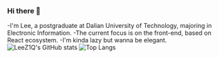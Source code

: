 ### Hi there 👋
-I'm Lee, a postgraduate at Dalian University of Technology, majoring in Electronic Information.
-The current focus is on the front-end, based on React ecosystem.
-I'm kinda lazy but wanna be elegant.
![LeeZ1Q's GitHub stats](https://github-readme-stats.vercel.app/api?username=leez1q&hide_border=true&show_icons=true&theme=tokyonight)
![Top Langs](https://github-readme-stats.vercel.app/api/top-langs/?username=leez1q&hide_border=true&layout=compact&show_icons=true&theme=tokyonight)



<!--
**LeeZ1Q/leez1q** is a ✨ _special_ ✨ repository because its `README.md` (this file) appears on your GitHub profile.

Here are some ideas to get you started:

- 🔭 I’m currently working on ...
- 🌱 I’m currently learning ...
- 👯 I’m looking to collaborate on ...
- 🤔 I’m looking for help with ...
- 💬 Ask me about ...
- 📫 How to reach me: ...
- 😄 Pronouns: ...
- ⚡ Fun fact: ...
-->
